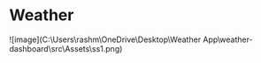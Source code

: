 
# Weather

![image](C:\Users\rashm\OneDrive\Desktop\Weather App\weather-dashboard\src\Assets\ss1.png)

